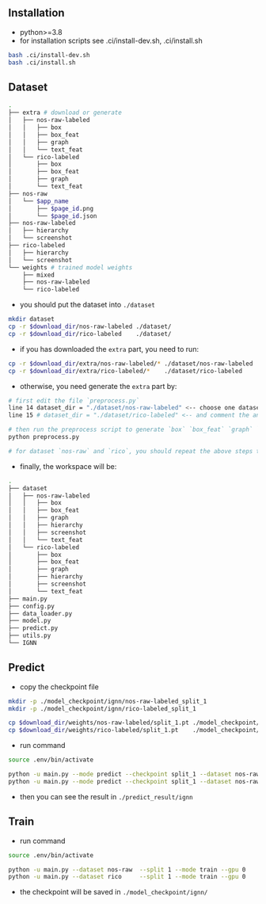 ## Installation

- python>=3.8
- for installation scripts see .ci/install-dev.sh, .ci/install.sh

```sh
bash .ci/install-dev.sh
bash .ci/install.sh
```

## Dataset

```sh
.
├── extra # download or generate
│   ├── nos-raw-labeled
│   │   ├── box
│   │   ├── box_feat
│   │   ├── graph
│   │   └── text_feat
│   └── rico-labeled
│       ├── box
│       ├── box_feat
│       ├── graph
│       └── text_feat
├── nos-raw
│   └── $app_name
│       ├── $page_id.png
│       └── $page_id.json
├── nos-raw-labeled
│   ├── hierarchy
│   └── screenshot
├── rico-labeled
│   ├── hierarchy
│   └── screenshot
└── weights # trained model weights
    ├── mixed
    ├── nos-raw-labeled
    └── rico-labeled
```

- you should put the dataset into `./dataset`

```sh
mkdir dataset
cp -r $download_dir/nos-raw-labeled ./dataset/
cp -r $download_dir/rico-labeled    ./dataset/
```

- if you has downloaded the `extra` part, you need to run:

```sh
cp -r $download_dir/extra/nos-raw-labeled/* ./dataset/nos-raw-labeled
cp -r $download_dir/extra/rico-labeled/*    ./dataset/rico-labeled
```

- otherwise, you need generate the `extra` part by:

```sh
# first edit the file `preprocess.py`
line 14 dataset_dir = "./dataset/nos-raw-labeled" <-- choose one dataset
line 15 # dataset_dir = "./dataset/rico-labeled" <-- and comment the another line

# then run the preprocess script to generate `box` `box_feat` `graph` `text_feat` (about 30min per dataset)
python preprocess.py

# for dataset `nos-raw` and `rico`, you should repeat the above steps twice
```

- finally, the workspace will be:

```sh
.
├── dataset
│   ├── nos-raw-labeled
│   │   ├── box
│   │   ├── box_feat
│   │   ├── graph
│   │   ├── hierarchy
│   │   ├── screenshot
│   │   └── text_feat
│   └── rico-labeled
│       ├── box
│       ├── box_feat
│       ├── graph
│       ├── hierarchy
│       ├── screenshot
│       └── text_feat
├── main.py
├── config.py
├── data_loader.py
├── model.py
├── predict.py
├── utils.py
└── IGNN
```

## Predict

- copy the checkpoint file

```sh
mkdir -p ./model_checkpoint/ignn/nos-raw-labeled_split_1
mkdir -p ./model_checkpoint/ignn/rico-labeled_split_1

cp $download_dir/weights/nos-raw-labeled/split_1.pt ./model_checkpoint/ignn/nos-raw-labeled_split_1
cp $download_dir/weights/rico-labeled/split_1.pt    ./model_checkpoint/ignn/rico-labeled_split_1
```

- run command

```sh
source .env/bin/activate

python -u main.py --mode predict --checkpoint split_1 --dataset nos-raw --split 1 --gpu 0
python -u main.py --mode predict --checkpoint split_1 --dataset nos-raw --split 1 --gpu 0
```

- then you can see the result in `./predict_result/ignn`

## Train

- run command

```sh
source .env/bin/activate

python -u main.py --dataset nos-raw  --split 1 --mode train --gpu 0
python -u main.py --dataset rico     --split 1 --mode train --gpu 0
```

- the checkpoint will be saved in `./model_checkpoint/ignn/`